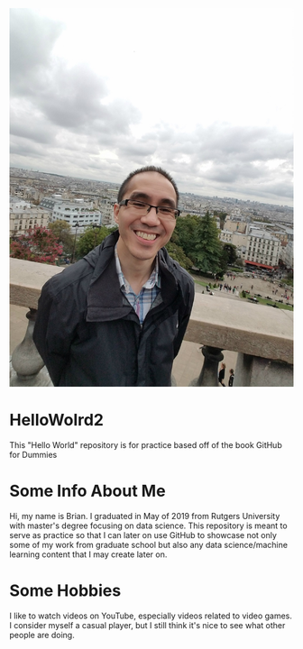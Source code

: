 ![headshot](GitHub_Profile_Pic_Sacre_Coeur_Paris.jpg)

# HelloWolrd2
This "Hello World" repository is for practice based off of the book GitHub for Dummies

# Some Info About Me
Hi, my name is Brian. I graduated in May of 2019 from Rutgers University with master's degree focusing on data science. This repository is meant to serve as practice so that I can later on use GitHub to showcase not only some of my work from graduate school but also any data science/machine learning content that I may create later on. 

# Some Hobbies
I like to watch videos on YouTube, especially videos related to video games. I consider myself a casual player, but I still think it's nice to see what other people are doing. 
